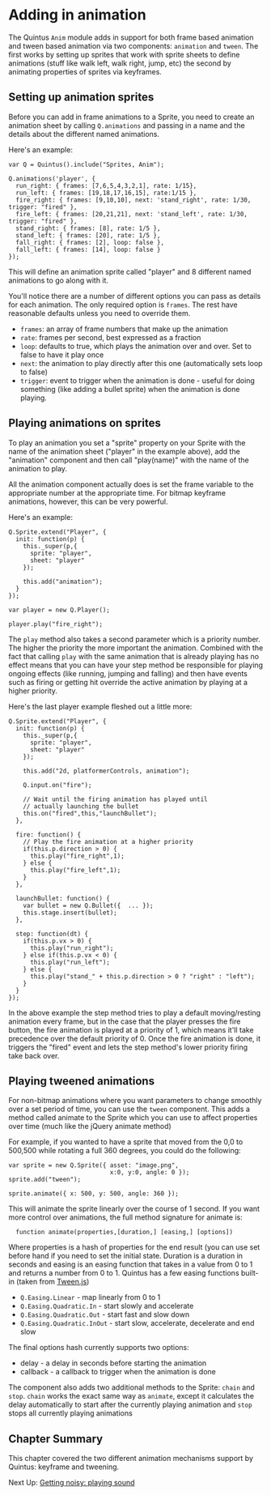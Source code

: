 # Adding in animation

The Quintus `Anim` module adds in support for both frame based animation and tween based animation via two components: `animation` and `tween`. The first works by setting up sprites that work with sprite sheets to define animations (stuff like walk left, walk right, jump, etc) the second by animating properties of sprites via keyframes.

## Setting up animation sprites

Before you can add in frame animations to a Sprite, you need to create an animation sheet by calling `Q.animations` and passing in a name and the details about the different named animations.

Here's an example:

    var Q = Quintus().include("Sprites, Anim");
    
    Q.animations('player', {
      run_right: { frames: [7,6,5,4,3,2,1], rate: 1/15}, 
      run_left: { frames: [19,18,17,16,15], rate:1/15 },
      fire_right: { frames: [9,10,10], next: 'stand_right', rate: 1/30, trigger: "fired" },
      fire_left: { frames: [20,21,21], next: 'stand_left', rate: 1/30, trigger: "fired" },
      stand_right: { frames: [8], rate: 1/5 },
      stand_left: { frames: [20], rate: 1/5 },
      fall_right: { frames: [2], loop: false },
      fall_left: { frames: [14], loop: false }
    });

This will define an animation sprite called "player" and 8 different named animations to go along with it.

You'll notice there are a number of different options you can pass as details for each animation. The only required option is `frames`. The rest have reasonable defaults unless you need to override them.

* `frames`: an array of frame numbers that make up the animation   
* `rate`: frames per second, best expressed as a fraction
* `loop`: defaults to true, which plays the animation over and over. Set to false to have it play once
* `next`: the animation to play directly after this one (automatically sets loop to false)
* `trigger`: event to trigger when the animation is done - useful for doing something (like adding a bullet sprite) when the animation is done playing.

## Playing animations on sprites

To play an animation you set a "sprite" property on your Sprite with the name of the animation sheet ("player" in the example above), add the "animation" component and then call "play(name)" with the name of the animation to play.

All the animation component actually does is set the frame variable to the appropriate number at the appropriate time. For bitmap keyframe animations, however, this can be very powerful.

Here's an example:

    Q.Sprite.extend("Player", {
      init: function(p) {
        this._super(p,{
          sprite: "player",
          sheet: "player"
        });
        
        this.add("animation");
      }
    });
    
    var player = new Q.Player();
    
    player.play("fire_right");
    
The `play` method also takes a second parameter which is a priority number. The higher the priority the more important the animation. Combined with the fact that calling `play` with the same animation that is already playing has no effect means that you can have your step method be responsible for playing ongoing effects (like running, jumping and falling) and then have events such as firing or getting hit override the active animation by playing at a higher priority.

Here's the last player example fleshed out a little more:


    Q.Sprite.extend("Player", {
      init: function(p) {
        this._super(p,{
          sprite: "player",
          sheet: "player"
        });
        
        this.add("2d, platformerControls, animation");
        
        Q.input.on("fire");
        
        // Wait until the firing animation has played until
        // actually launching the bullet
        this.on("fired",this,"launchBullet");
      },
      
      fire: function() {
        // Play the fire animation at a higher priority
        if(this.p.direction > 0) {
          this.play("fire_right",1);
        } else {
          this.play("fire_left",1);
        }
      },
      
      launchBullet: function() {
        var bullet = new Q.Bullet({  ... });
        this.stage.insert(bullet);
      },
      
      step: function(dt) {
        if(this.p.vx > 0) {
          this.play("run_right");
        } else if(this.p.vx < 0) {
          this.play("run_left");
        } else {
          this.play("stand_" + this.p.direction > 0 ? "right" : "left");
        }
      }
    });
    
    
In the above example the step method tries to play a default moving/resting animation every frame, but in the case that the player presses the fire button, the fire animation is played at a priority of 1, which means it'll take precedence over the default priority of 0. Once the fire animation is done, it triggers the "fired" event and lets the step method's lower priority firing take back over.

## Playing tweened animations

For non-bitmap animations where you want parameters to change smoothly over a set period of time, you can use the `tween` component. This adds a method called animate to the Sprite which you can use to affect properties over time (much like the jQuery animate method)

For example, if you wanted to have a sprite that moved from the 0,0 to 500,500 while rotating a full 360 degrees, you could do the following:

    var sprite = new Q.Sprite({ asset: "image.png",
                                x:0, y:0, angle: 0 });
    sprite.add("tween");
    
    sprite.animate({ x: 500, y: 500, angle: 360 });
    
This will animate the sprite linearly over the course of 1 second. If you want more control over animations, the full method signature for animate is:

      function animate(properties,[duration,] [easing,] [options])
      
Where properties is a hash of properties for the end result (you can use set before hand if you need to set the initial state. Duration is a duration in seconds and easing is an easing function that takes in a value from 0 to 1 and returns a number from 0 to 1. Quintus has a few easing functions built-in (taken from [Tween.js](https://github.com/sole/tween.js/))

* `Q.Easing.Linear` - map linearly from 0 to 1
* `Q.Easing.Quadratic.In` - start slowly and accelerate
* `Q.Easing.Quadratic.Out` - start fast and slow down
* `Q.Easing.Quadratic.InOut` - start slow, accelerate, decelerate and end slow

The final options hash currently supports two options:

* delay - a delay in seconds before starting the animation
* callback - a callback to trigger when the animation is done

The component also adds two additional methods to the Sprite: `chain` and `stop`. `chain` works the exact same way as `animate`, except it calculates the delay automatically to start after the currently playing animation and `stop` stops all currently playing animations

## Chapter Summary

This chapter covered the two different animation mechanisms support by Quintus: keyframe and tweening.


Next Up: [Getting noisy: playing sound](sound.md)
